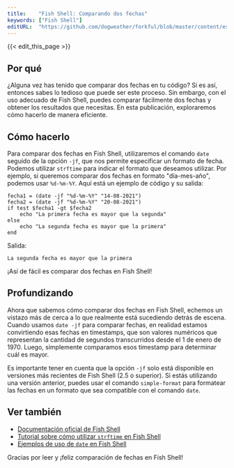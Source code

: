 ```yaml
---
title:    "Fish Shell: Comparando dos fechas"
keywords: ["Fish Shell"]
editURL:  "https://github.com/dogweather/forkful/blob/master/content/es/fish-shell/comparing-two-dates.md"
---
```


{{< edit_this_page >}}

## Por qué
¿Alguna vez has tenido que comparar dos fechas en tu código? Si es así, entonces sabes lo tedioso que puede ser este proceso. Sin embargo, con el uso adecuado de Fish Shell, puedes comparar fácilmente dos fechas y obtener los resultados que necesitas. En esta publicación, exploraremos cómo hacerlo de manera eficiente.

## Cómo hacerlo
Para comparar dos fechas en Fish Shell, utilizaremos el comando `date` seguido de la opción `-jf`, que nos permite especificar un formato de fecha. Podemos utilizar `strftime` para indicar el formato que deseamos utilizar. Por ejemplo, si queremos comparar dos fechas en formato "día-mes-año", podemos usar `%d-%m-%Y`. Aquí está un ejemplo de código y su salida:

```Fish Shell
fecha1 = (date -jf "%d-%m-%Y" "14-08-2021")
fecha2 = (date -jf "%d-%m-%Y" "20-08-2021")
if test $fecha1 -gt $fecha2
    echo "La primera fecha es mayor que la segunda"
else
    echo "La segunda fecha es mayor que la primera"
end
```

Salida:

```
La segunda fecha es mayor que la primera
```

¡Así de fácil es comparar dos fechas en Fish Shell!

## Profundizando
Ahora que sabemos cómo comparar dos fechas en Fish Shell, echemos un vistazo más de cerca a lo que realmente está sucediendo detrás de escena. Cuando usamos `date -jf` para comparar fechas, en realidad estamos convirtiendo esas fechas en timestamps, que son valores numéricos que representan la cantidad de segundos transcurridos desde el 1 de enero de 1970. Luego, simplemente comparamos esos timestamp para determinar cuál es mayor.

Es importante tener en cuenta que la opción `-jf` solo está disponible en versiones más recientes de Fish Shell (2.5 o superior). Si estás utilizando una versión anterior, puedes usar el comando `simple-format` para formatear las fechas en un formato que sea compatible con el comando `date`.

## Ver también
- [Documentación oficial de Fish Shell](https://fishshell.com/docs/current/index.html)
- [Tutorial sobre cómo utilizar `strftime` en Fish Shell](https://www.linode.com/docs/guides/use-the-strftime-function-in-your-postgres-shell/)
- [Ejemplos de uso de `date` en Fish Shell](https://fishshell.com/docs/current/commands.html#date)

Gracias por leer y ¡feliz comparación de fechas en Fish Shell!
